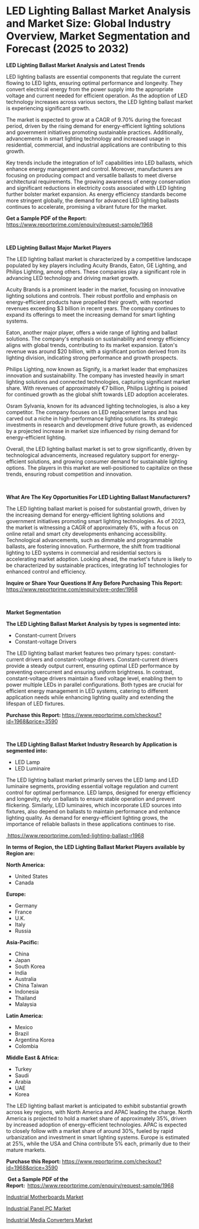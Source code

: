 <p><h1>LED Lighting Ballast Market Analysis and Market Size: Global Industry Overview, Market Segmentation and Forecast (2025 to 2032)</h1></p><p><strong>LED Lighting Ballast Market Analysis and Latest Trends</strong></p>
<p><p>LED lighting ballasts are essential components that regulate the current flowing to LED lights, ensuring optimal performance and longevity. They convert electrical energy from the power supply into the appropriate voltage and current needed for efficient operation. As the adoption of LED technology increases across various sectors, the LED lighting ballast market is experiencing significant growth.</p><p>The market is expected to grow at a CAGR of 9.70% during the forecast period, driven by the rising demand for energy-efficient lighting solutions and government initiatives promoting sustainable practices. Additionally, advancements in smart lighting technology and increased usage in residential, commercial, and industrial applications are contributing to this growth. </p><p>Key trends include the integration of IoT capabilities into LED ballasts, which enhance energy management and control. Moreover, manufacturers are focusing on producing compact and versatile ballasts to meet diverse architectural requirements. The growing awareness of energy conservation and significant reductions in electricity costs associated with LED lighting further bolster market expansion. As energy efficiency standards become more stringent globally, the demand for advanced LED lighting ballasts continues to accelerate, promising a vibrant future for the market.</p></p>
<p><strong>Get a Sample PDF of the Report:&nbsp;</strong> <a href="https://www.reportprime.com/enquiry/request-sample/1968?utm_campaign=2039&utm_medium=2&utm_source=Github&utm_content=ia&utm_term=18032025&utm_id=led-lighting-ballast">https://www.reportprime.com/enquiry/request-sample/1968</a></p>
<p>&nbsp;</p>
<p><strong>LED Lighting Ballast Major Market Players</strong></p>
<p><p>The LED lighting ballast market is characterized by a competitive landscape populated by key players including Acuity Brands, Eaton, GE Lighting, and Philips Lighting, among others. These companies play a significant role in advancing LED technology and driving market growth.</p><p>Acuity Brands is a prominent leader in the market, focusing on innovative lighting solutions and controls. Their robust portfolio and emphasis on energy-efficient products have propelled their growth, with reported revenues exceeding $3 billion in recent years. The company continues to expand its offerings to meet the increasing demand for smart lighting systems.</p><p>Eaton, another major player, offers a wide range of lighting and ballast solutions. The company's emphasis on sustainability and energy efficiency aligns with global trends, contributing to its market expansion. Eaton's revenue was around $20 billion, with a significant portion derived from its lighting division, indicating strong performance and growth prospects.</p><p>Philips Lighting, now known as Signify, is a market leader that emphasizes innovation and sustainability. The company has invested heavily in smart lighting solutions and connected technologies, capturing significant market share. With revenues of approximately €7 billion, Philips Lighting is poised for continued growth as the global shift towards LED adoption accelerates.</p><p>Osram Sylvania, known for its advanced lighting technologies, is also a key competitor. The company focuses on LED replacement lamps and has carved out a niche in high-performance lighting solutions. Its strategic investments in research and development drive future growth, as evidenced by a projected increase in market size influenced by rising demand for energy-efficient lighting.</p><p>Overall, the LED lighting ballast market is set to grow significantly, driven by technological advancements, increased regulatory support for energy-efficient solutions, and growing consumer demand for sustainable lighting options. The players in this market are well-positioned to capitalize on these trends, ensuring robust competition and innovation.</p></p>
<p>&nbsp;</p>
<p><strong>What Are The Key Opportunities For LED Lighting Ballast Manufacturers?</strong></p>
<p><p>The LED lighting ballast market is poised for substantial growth, driven by the increasing demand for energy-efficient lighting solutions and government initiatives promoting smart lighting technologies. As of 2023, the market is witnessing a CAGR of approximately 6%, with a focus on online retail and smart city developments enhancing accessibility. Technological advancements, such as dimmable and programmable ballasts, are fostering innovation. Furthermore, the shift from traditional lighting to LED systems in commercial and residential sectors is accelerating market adoption. Looking ahead, the market's future is likely to be characterized by sustainable practices, integrating IoT technologies for enhanced control and efficiency.</p></p>
<p><strong>Inquire or Share Your Questions If Any Before Purchasing This Report:</strong> <a href="https://www.reportprime.com/enquiry/pre-order/1968?utm_campaign=2039&utm_medium=2&utm_source=Github&utm_content=ia&utm_term=18032025&utm_id=led-lighting-ballast">https://www.reportprime.com/enquiry/pre-order/1968</a></p>
<p>&nbsp;</p>
<p><strong>Market Segmentation</strong></p>
<p><strong>The LED Lighting Ballast Market Analysis by types is segmented into:</strong></p>
<p><ul><li>Constant-current Drivers</li><li>Constant-voltage Drivers</li></ul></p>
<p><p>The LED lighting ballast market features two primary types: constant-current drivers and constant-voltage drivers. Constant-current drivers provide a steady output current, ensuring optimal LED performance by preventing overcurrent and ensuring uniform brightness. In contrast, constant-voltage drivers maintain a fixed voltage level, enabling them to power multiple LEDs in parallel configurations. Both types are crucial for efficient energy management in LED systems, catering to different application needs while enhancing lighting quality and extending the lifespan of LED fixtures.</p></p>
<p><strong>Purchase this Report:&nbsp;</strong><a href="https://www.reportprime.com/checkout?id=1968&price=3590&utm_campaign=2039&utm_medium=2&utm_source=Github&utm_content=ia&utm_term=18032025&utm_id=led-lighting-ballast">https://www.reportprime.com/checkout?id=1968&price=3590</a></p>
<p>&nbsp;</p>
<p><strong>The LED Lighting Ballast Market Industry Research by Application is segmented into:</strong></p>
<p><ul><li>LED Lamp</li><li>LED Luminaire</li></ul></p>
<p><p>The LED lighting ballast market primarily serves the LED lamp and LED luminaire segments, providing essential voltage regulation and current control for optimal performance. LED lamps, designed for energy efficiency and longevity, rely on ballasts to ensure stable operation and prevent flickering. Similarly, LED luminaires, which incorporate LED sources into fixtures, also depend on ballasts to maintain performance and enhance lighting quality. As demand for energy-efficient lighting grows, the importance of reliable ballasts in these applications continues to rise.</p></p>
<p><a href="https://www.reportprime.com/led-lighting-ballast-r1968?utm_campaign=2039&utm_medium=2&utm_source=Github&utm_content=ia&utm_term=18032025&utm_id=led-lighting-ballast">&nbsp;https://www.reportprime.com/led-lighting-ballast-r1968</a></p>
<p><strong>In terms of Region, the LED Lighting Ballast Market Players available by Region are:</strong></p>
<p>
    <p> <strong> North America: </strong>
        <ul>
            <li>United States</li>
            <li>Canada</li>
        </ul>
        </p> 
    <p> <strong> Europe: </strong>
        <ul>
            <li>Germany</li>
            <li>France</li>
            <li>U.K.</li>
            <li>Italy</li>
            <li>Russia</li>
        </ul>
        </p> 
    <p> <strong> Asia-Pacific: </strong>
        <ul>
            <li>China</li>
            <li>Japan</li>
            <li>South Korea</li>
            <li>India</li>
            <li>Australia</li>
            <li>China Taiwan</li>
            <li>Indonesia</li>
            <li>Thailand</li>
            <li>Malaysia</li>
        </ul>
        </p> 
    <p> <strong> Latin America: </strong>
        <ul>
            <li>Mexico</li>
            <li>Brazil</li>
            <li>Argentina Korea</li>
            <li>Colombia</li>
        </ul>
        </p> 
    <p> <strong> Middle East & Africa: </strong>
        <ul>
            <li>Turkey</li>
            <li>Saudi</li>
            <li>Arabia</li>
            <li>UAE</li>
            <li>Korea</li>
        </ul>
    </p>
    </p>
<p><p>The LED lighting ballast market is anticipated to exhibit substantial growth across key regions, with North America and APAC leading the charge. North America is projected to hold a market share of approximately 35%, driven by increased adoption of energy-efficient technologies. APAC is expected to closely follow with a market share of around 30%, fueled by rapid urbanization and investment in smart lighting systems. Europe is estimated at 25%, while the USA and China contribute 5% each, primarily due to their mature markets.</p></p>
<p><strong>Purchase this Report: </strong><a href="https://www.reportprime.com/checkout?id=1968&price=3590&utm_campaign=2039&utm_medium=2&utm_source=Github&utm_content=ia&utm_term=18032025&utm_id=led-lighting-ballast">https://www.reportprime.com/checkout?id=1968&price=3590</a></p>
<p>&nbsp;<strong>Get a Sample PDF of the Report:&nbsp;&nbsp;</strong><a href="https://www.reportprime.com/enquiry/request-sample/1968?utm_campaign=2039&utm_medium=2&utm_source=Github&utm_content=ia&utm_term=18032025&utm_id=led-lighting-ballast">https://www.reportprime.com/enquiry/request-sample/1968</a></p>
<p><strong></strong></p>
<p><p><a href="https://github.com/phillpfantis/Market-Research-Report-List-1/blob/main/industrial-motherboards-market.md?utm_campaign=2039&utm_medium=2&utm_source=Github&utm_content=ia&utm_term=18032025&utm_id=led-lighting-ballast">Industrial Motherboards Market</a></p><p><a href="https://github.com/asoauoldag3n/Market-Research-Report-List-1/blob/main/industrial-panel-pc-market.md?utm_campaign=2039&utm_medium=2&utm_source=Github&utm_content=ia&utm_term=18032025&utm_id=led-lighting-ballast">Industrial Panel PC Market</a></p><p><a href="https://github.com/stuwinawisa/Market-Research-Report-List-1/blob/main/industrial-media-converters-market.md?utm_campaign=2039&utm_medium=2&utm_source=Github&utm_content=ia&utm_term=18032025&utm_id=led-lighting-ballast">Industrial Media Converters Market</a></p></p>